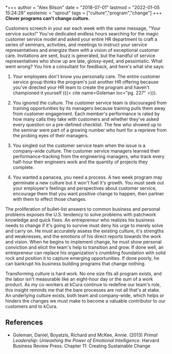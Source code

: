 *+++
author = "Alex Bilson"
date = "2018-07-01"
lastmod = "2022-01-05 15:24:28"
epistemic = "sprout"
tags = ["culture","program","change"]
+++
**Clever programs can't change culture.**

Customers screech in your ear each week with the same message, "Your service sucks!" You've dedicated endless hours searching for the magic customer service model and asked your entire HR department to craft a series of seminars, activities, and meetings to instruct your service representatives and energize them with a vision of exceptional customer care. Invitations are sent, buzz is generated, but the handful of service representatives who show up are late, glossy-eyed, and pessimistic. What went wrong? You hire a consultant for feedback, and here's what she says:

1. Your employees don't know you personally care. The entire customer service group thinks the program's just another HR offering because you've directed your HR team to create the program and haven't championed it yourself ({{< cite name=Goleman loc="pg. 227" >}}).

2. You ignored the culture. The customer service team is discouraged from training opportunities by its managers because training pulls them away from customer engagement. Each member's performance is rated by how many calls they take with customers and whether they've asked every question on a pre-defined checklist. The few who showed up to the seminar were part of a growing number who hunt for a reprieve from the probing eyes of their managers.

3. You singled out the customer service team when the issue is a company-wide culture. The customer service managers learned their performance-tracking from the engineering managers, who track every half-hour their engineers work and the quantity of projects they complete.

4. You wanted a panacea, you need a process. A two week program may germinate a new culture but it won't fuel it's growth. You must seek out your employee's feelings and perspectives about customer service, encourage them that you want positive change to happen, then partner with them to effect those changes.

The proliferation of bullet-list answers to common business and personal problems exposes the U.S. tendency to solve problems with patchwork knowledge and quick fixes. An entrepreneur who realizes his business needs to change if it's going to survive must deny his urge to merely solve and carry on. He must accurately assess the existing culture, it's strengths and weaknesses, and the emotions of his direct reports towards the work and vision. When he begins to implement change, he must show personal conviction and elicit the team's help to transition and grow.  If done well, an entrepreneur can replace his organization's crumbling foundation with solid rock and position it to capture emerging opportunities. If done poorly, he can bankrupt his business building programs that change nothing.

Transforming culture is hard work. No one size fits all program exists, and the labor isn't measurable like an eight-hour day or the sum of a work product. As my co-workers at kCura continue to redefine our team's role, this insight reminds me that the bare processes are not all that's at stake. An underlying culture exists, both team and company-wide, which helps or hinders the changes we must make to become a valuable contributor to our customers and to kCura.

## References

- Goleman, Daniel, Boyatzis, Richard and McKee, Annie. (2013) _Primal Leadership: Unleashing the Power of Emotional Intelligence_. Harvard Business Review Press. Chapter 11: Creating Sustainable Change

